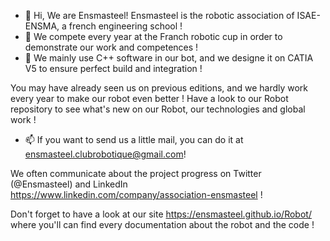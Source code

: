 - 👋 Hi, We are Ensmasteel! Ensmasteel is the robotic association of ISAE-ENSMA, a french engineering school ! 
- 👀 We compete every year at the Franch robotic cup in order to demonstrate our work and competences !
- 🌱 We mainly use C++ software in our bot, and we designe it on CATIA V5 to ensure perfect build and integration !

You may have already seen us on previous editions, and we hardly work every year to make our robot even better ! Have a look to our Robot repository to see what's new on our Robot, our technologies and global work ! 

- 📫 If you want to send us a little mail, you can do it at ensmasteel.clubrobotique@gmail.com!

We often communicate about the project progress on Twitter (@Ensmasteel) and LinkedIn https://www.linkedin.com/company/association-ensmasteel !

Don't forget to have a look at our site https://ensmasteel.github.io/Robot/ where you'll can find every documentation about the robot and the code ! 


<!---
Ensmasteel/Ensmasteel is a ✨ special ✨ repository because its `README.md` (this file) appears on your GitHub profile.
You can click the Preview link to take a look at your changes.
--->
